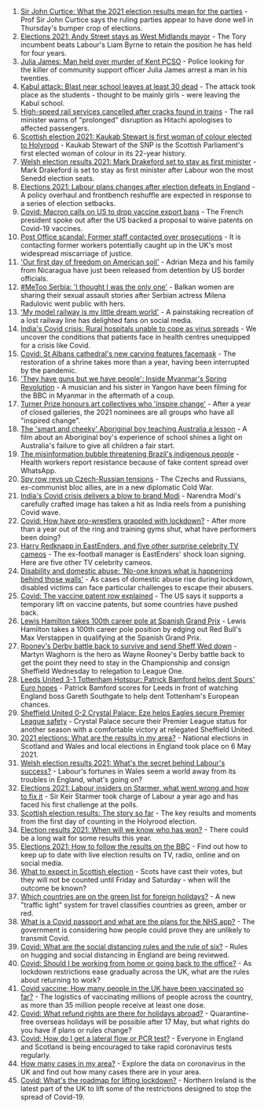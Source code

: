 1. [Sir John Curtice: What the 2021 election results mean for the parties](https://www.bbc.co.uk/news/uk-politics-57040175) - Prof Sir John Curtice says the ruling parties appear to have done well in Thursday's bumper crop of elections.
2. [Elections 2021: Andy Street stays as West Midlands mayor](https://www.bbc.co.uk/news/uk-england-birmingham-57038203) - The Tory incumbent beats Labour's Liam Byrne to retain the position he has held for four years.
3. [Julia James: Man held over murder of Kent PCSO](https://www.bbc.co.uk/news/uk-england-57036831) - Police looking for the killer of community support officer Julia James arrest a man in his twenties.
4. [Kabul attack: Blast near school leaves at least 30 dead](https://www.bbc.co.uk/news/world-asia-57040713) - The attack took place as the students - thought to be mainly girls - were leaving the Kabul school.
5. [High-speed rail services cancelled after cracks found in trains](https://www.bbc.co.uk/news/uk-57036247) - The rail minister warns of "prolonged" disruption as Hitachi apologises to affected passengers.
6. [Scottish election 2021: Kaukab Stewart is first woman of colour elected to Holyrood](https://www.bbc.co.uk/news/uk-scotland-scotland-politics-57038919) - Kaukab Stewart of the SNP is the Scottish Parliament's first elected woman of colour in its 22-year history.
7. [Welsh election results 2021: Mark Drakeford set to stay as first minister](https://www.bbc.co.uk/news/uk-wales-57031725) - Mark Drakeford is set to stay as first minister after Labour won the most Senedd election seats.
8. [Elections 2021: Labour plans changes after election defeats in England](https://www.bbc.co.uk/news/uk-politics-57037839) - A policy overhaul and frontbench reshuffle are expected in response to a series of election setbacks.
9. [Covid: Macron calls on US to drop vaccine export bans](https://www.bbc.co.uk/news/world-europe-57039362) - The French president spoke out after the US backed a proposal to waive patents on Covid-19 vaccines.
10. [Post Office scandal: Former staff contacted over prosecutions](https://www.bbc.co.uk/news/business-57035924) - It is contacting former workers potentially caught up in the UK's most widespread miscarriage of justice.
11. ['Our first day of freedom on American soil'](https://www.bbc.co.uk/news/world-us-canada-57022918) - Adrian Meza and his family from Nicaragua have just been released from detention by US border officials.
12. [#MeToo Serbia: 'I thought I was the only one'](https://www.bbc.co.uk/news/world-europe-57011605) - Balkan women are sharing their sexual assault stories after Serbian actress Milena Radulovic went public with hers.
13. ['My model railway is my little dream world'](https://www.bbc.co.uk/news/uk-england-leicestershire-57025809) - A painstaking recreation of a lost railway line has delighted fans on social media.
14. [India's Covid crisis: Rural hospitals unable to cope as virus spreads](https://www.bbc.co.uk/news/world-asia-india-57029452) - We uncover the conditions that patients face in health centres unequipped for a crisis like Covid.
15. [Covid: St Albans cathedral's new carving features facemask](https://www.bbc.co.uk/news/uk-england-beds-bucks-herts-57023017) - The restoration of a shrine takes more than a year, having been interrupted by the pandemic.
16. ['They have guns but we have people': Inside Myanmar's Spring Revolution](https://www.bbc.co.uk/news/world-asia-57016528) - A musician and his sister in Yangon have been filming for the BBC in Myanmar in the aftermath of a coup.
17. [Turner Prize honours art collectives who 'inspire change'](https://www.bbc.co.uk/news/entertainment-arts-57014187) - After a year of closed galleries, the 2021 nominees are all groups who have all "inspired change".
18. [The 'smart and cheeky' Aboriginal boy teaching Australia a lesson](https://www.bbc.co.uk/news/stories-56544429) - A film about an Aboriginal boy's experience of school shines a light on Australia's failure to give all children a fair start.
19. [The misinformation bubble threatening Brazil's indigenous people](https://www.bbc.co.uk/news/blogs-trending-56919424) - Health workers report resistance because of fake content spread over WhatsApp.
20. [Spy row revs up Czech-Russian tensions](https://www.bbc.co.uk/news/world-europe-57008363) - The Czechs and Russians, ex-communist bloc allies, are in a new diplomatic Cold War.
21. [India's Covid crisis delivers a blow to brand Modi](https://www.bbc.co.uk/news/world-asia-india-56970569) - Narendra Modi's carefully crafted image has taken a hit as India reels from a punishing Covid wave.
22. [Covid: How have pro-wrestlers grappled with lockdown?](https://www.bbc.co.uk/news/uk-england-56987610) - After more than a year out of the ring and training gyms shut, what have performers been doing?
23. [Harry Redknapp in EastEnders, and five other surprise celebrity TV cameos](https://www.bbc.co.uk/news/entertainment-arts-56996345) - The ex-football manager is EastEnders' shock loan signing. Here are five other TV celebrity cameos.
24. [Disability and domestic abuse: 'No-one knows what is happening behind those walls'](https://www.bbc.co.uk/news/disability-56197682) - As cases of domestic abuse rise during lockdown, disabled victims can face particular challenges to escape their abusers.
25. [Covid: The vaccine patent row explained](https://www.bbc.co.uk/news/business-57016260) - The US says it supports a temporary lift on vaccine patents, but some countries have pushed back.
26. [Lewis Hamilton takes 100th career pole at Spanish Grand Prix](https://www.bbc.co.uk/sport/formula1/57039915) - Lewis Hamilton takes a 100th career pole position by edging out Red Bull's Max Verstappen in qualifying at the Spanish Grand Prix.
27. [Rooney's Derby battle back to survive and send Sheff Wed down](https://www.bbc.co.uk/sport/football/56953366) - Martyn Waghorn is the hero as Wayne Rooney's Derby battle back to get the point they need to stay in the Championship and consign Sheffield Wednesday to relegation to League One.
28. [Leeds United 3-1 Tottenham Hotspur: Patrick Bamford helps dent Spurs' Euro hopes](https://www.bbc.co.uk/sport/football/56953532) - Patrick Bamford scores for Leeds in front of watching England boss Gareth Southgate to help dent Tottenham's European chances.
29. [Sheffield United 0-2 Crystal Palace: Eze helps Eagles secure Premier League safety](https://www.bbc.co.uk/sport/football/56953533) - Crystal Palace secure their Premier League status for another season with a comfortable victory at relegated Sheffield United.
30. [2021 elections: What are the results in my area?](https://www.bbc.co.uk/news/56129210) - National elections in Scotland and Wales and local elections in England took place on 6 May 2021.
31. [Welsh election results 2021: What's the secret behind Labour's success?](https://www.bbc.co.uk/news/uk-wales-politics-57037388) - Labour's fortunes in Wales seem a world away from its troubles in England, what's going on?
32. [Elections 2021: Labour insiders on Starmer, what went wrong and how to fix it](https://www.bbc.co.uk/news/uk-politics-57024995) - Sir Keir Starmer took charge of Labour a year ago and has faced his first challenge at the polls.
33. [Scottish election results: The story so far](https://www.bbc.co.uk/news/uk-scotland-scotland-politics-57033767) - The key results and moments from the first day of counting in the Holyrood election.
34. [Election results 2021: When will we know who has won?](https://www.bbc.co.uk/news/uk-politics-56581106) - There could be a long wait for some results this year.
35. [Elections 2021: How to follow the results on the BBC](https://www.bbc.co.uk/news/uk-politics-56930132) - Find out how to keep up to date with live election results on TV, radio, online and on social media.
36. [What to expect in Scottish election](https://www.bbc.co.uk/news/uk-scotland-scotland-politics-56972971) - Scots have cast their votes, but they will not be counted until Friday and Saturday - when will the outcome be known?
37. [Which countries are on the green list for foreign holidays?](https://www.bbc.co.uk/news/explainers-52544307) - A new "traffic light" system for travel classifies countries as green, amber or red.
38. [What is a Covid passport and what are the plans for the NHS app?](https://www.bbc.co.uk/news/explainers-55718553) - The government is considering how people could prove they are unlikely to transmit Covid.
39. [Covid: What are the social distancing rules and the rule of six?](https://www.bbc.co.uk/news/uk-51506729) - Rules on hugging and social distancing in England are being reviewed.
40. [Covid: Should I be working from home or going back to the office?](https://www.bbc.co.uk/news/business-52567567) - As lockdown restrictions ease gradually across the UK, what are the rules about returning to work?
41. [Covid vaccine: How many people in the UK have been vaccinated so far?](https://www.bbc.co.uk/news/health-55274833) - The logistics of vaccinating millions of people across the country, as more than 35 million people receive at least one dose.
42. [Covid: What refund rights are there for holidays abroad?](https://www.bbc.co.uk/news/business-51615412) - Quarantine-free overseas holidays will be possible after 17 May, but what rights do you have if plans or rules change?
43. [Covid: How do I get a lateral flow or PCR test?](https://www.bbc.co.uk/news/health-51943612) - Everyone in England and Scotland is being encouraged to take rapid coronavirus tests regularly.
44. [How many cases in my area?](https://www.bbc.co.uk/news/uk-51768274) - Explore the data on coronavirus in the UK and find out how many cases there are in your area.
45. [Covid: What's the roadmap for lifting lockdown?](https://www.bbc.co.uk/news/explainers-52530518) - Northern Ireland is the latest part of the UK to lift some of the restrictions designed to stop the spread of Covid-19.
